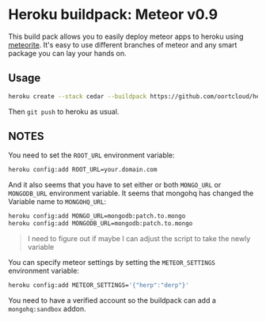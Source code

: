 # Heroku buildpack: Meteor v0.9

This build pack allows you to easily deploy meteor apps to heroku using [meteorite](http://github.com/oortcloud/meteorite). It's easy to use different branches of meteor and any smart package you can lay your hands on.

## Usage

```bash
heroku create --stack cedar --buildpack https://github.com/oortcloud/heroku-buildpack-meteorite.git
```

Then `git push` to heroku as usual.

## NOTES

You need to set the `ROOT_URL` environment variable:

```bash
heroku config:add ROOT_URL=your.domain.com
```

And it also seems that you have to set either or both `MONGO_URL` or `MONGODB_URL` environment variable.
It seems that mongohq has changed the Variable name to `MONGOHQ_URL`:

```bash
heroku config:add MONGO_URL=mongodb:patch.to.mongo
heroku config:add MONGODB_URL=mongodb:patch.to.mongo
```
> I need to figure out if maybe I can adjust the script to take the newly variable

You can specify meteor settings by setting the `METEOR_SETTINGS` environment variable:

```bash
heroku config:add METEOR_SETTINGS='{"herp":"derp"}'
```


You need to have a verified account so the buildpack can add a `mongohq:sandbox` addon.
